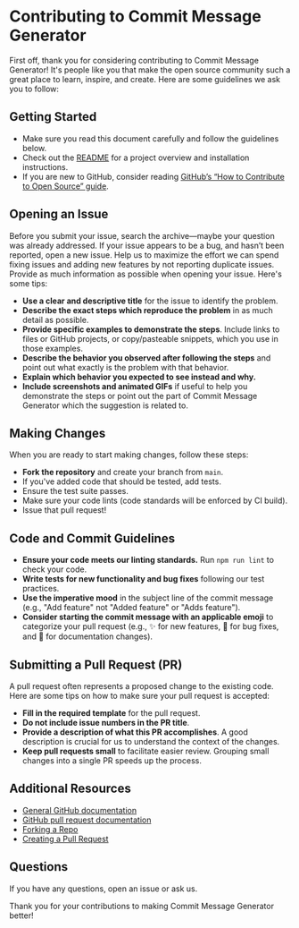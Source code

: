 # Contributing to Commit Message Generator

First off, thank you for considering contributing to Commit Message Generator! It's people like you that make the open source community such a great place to learn, inspire, and create. Here are some guidelines we ask you to follow:

## Getting Started

- Make sure you read this document carefully and follow the guidelines below.
- Check out the [README](README.md) for a project overview and installation instructions.
- If you are new to GitHub, consider reading [GitHub’s “How to Contribute to Open Source” guide](https://opensource.guide/how-to-contribute/).

## Opening an Issue

Before you submit your issue, search the archive—maybe your question was already addressed. If your issue appears to be a bug, and hasn’t been reported, open a new issue. Help us to maximize the effort we can spend fixing issues and adding new features by not reporting duplicate issues. Provide as much information as possible when opening your issue. Here's some tips:

- **Use a clear and descriptive title** for the issue to identify the problem.
- **Describe the exact steps which reproduce the problem** in as much detail as possible.
- **Provide specific examples to demonstrate the steps**. Include links to files or GitHub projects, or copy/pasteable snippets, which you use in those examples.
- **Describe the behavior you observed after following the steps** and point out what exactly is the problem with that behavior.
- **Explain which behavior you expected to see instead and why.**
- **Include screenshots and animated GIFs** if useful to help you demonstrate the steps or point out the part of Commit Message Generator which the suggestion is related to.

## Making Changes

When you are ready to start making changes, follow these steps:

- **Fork the repository** and create your branch from `main`.
- If you've added code that should be tested, add tests.
- Ensure the test suite passes.
- Make sure your code lints (code standards will be enforced by CI build).
- Issue that pull request!

## Code and Commit Guidelines

- **Ensure your code meets our linting standards.** Run `npm run lint` to check your code.
- **Write tests for new functionality and bug fixes** following our test practices.
- **Use the imperative mood** in the subject line of the commit message (e.g., "Add feature" not "Added feature" or "Adds feature").
- **Consider starting the commit message with an applicable emoji** to categorize your pull request (e.g., ✨ for new features, 🐛 for bug fixes, and 📝 for documentation changes).

## Submitting a Pull Request (PR)

A pull request often represents a proposed change to the existing code. Here are some tips on how to make sure your pull request is accepted:

- **Fill in the required template** for the pull request.
- **Do not include issue numbers in the PR title**.
- **Provide a description of what this PR accomplishes**. A good description is crucial for us to understand the context of the changes.
- **Keep pull requests small** to facilitate easier review. Grouping small changes into a single PR speeds up the process.

## Additional Resources

- [General GitHub documentation](https://docs.github.com/en)
- [GitHub pull request documentation](https://docs.github.com/en/github/collaborating-with-issues-and-pull-requests/about-pull-requests)
- [Forking a Repo](https://docs.github.com/en/github/getting-started-with-github/fork-a-repo)
- [Creating a Pull Request](https://docs.github.com/en/github/collaborating-with-issues-and-pull-requests/creating-a-pull-request)

## Questions

If you have any questions, open an issue or ask us.

Thank you for your contributions to making Commit Message Generator better!